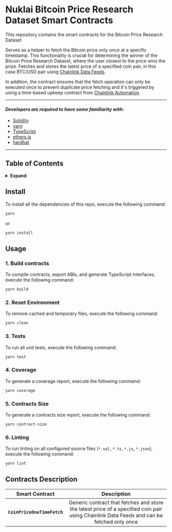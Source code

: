 # Nuklai Bitcoin Price Research Dataset Smart Contracts

This repository contains the smart contracts for the Bitcoin Price Research Dataset

Serves as a helper to fetch the Bitcoin price only once at a specific timestamp. This functionality is crucial for determining the winner of the Bitcoin Price Research Dataset, where the user closest to the price wins the prize. Fetches and stores the latest price of a specified coin pair, in this case BTC/USD pair using [Chainlink Data Feeds](https://docs.chain.link/data-feeds#price-feeds).

In addition, the contract ensures that the fetch operation can only be executed once to prevent duplicate price fetching and it's triggered by using a time-based upkeep contract from [Chainlink Automation](https://automation.chain.link/).

---

#### _Developers are required to have some familiarity with:_

- [Solidity](https://solidity.readthedocs.io/en/latest/)
- [yarn](https://yarnpkg.com/getting-started)
- [TypeScript](https://www.typescriptlang.org/)
- [ethers.js](https://docs.ethers.org/v6/)
- [hardhat](https://hardhat.org/)

---

## Table of Contents

<details>
<summary><strong>Expand</strong></summary>

- [Install](#install)
- [Usage](#usage)
- [Contributing](#contributing)
- [Contracts Description](#contracts-description)

</details>

## Install

To install all the dependencies of this repo, execute the following command:

```bash
yarn
```

or

```bash
yarn install
```

## Usage

### 1. Build contracts

To compile contracts, export ABIs, and generate TypeScript interfaces, execute the following command:

```bash
yarn build
```

### 2. Reset Environment

To remove cached and temporary files, execute the following command:

```bash
yarn clean
```

### 3. Tests

To run all unit tests, execute the following command:

```bash
yarn test
```

### 4. Coverage

To generate a coverage report, execute the following command:

```bash
yarn coverage
```

### 5. Contracts Size

To generate a contracts size report, execute the following command:

```bash
yarn contract-size
```

### 6. Linting

To run linting on all configured source files (`*.sol`, `*.ts`, `*.js`, `*.json`), execute the following command:

```bash
yarn lint
```

## Contracts Description

|       Smart Contract        |                                                                Description                                                                |
| :-------------------------: | :---------------------------------------------------------------------------------------------------------------------------------------: |
| **`CoinPriceOneTimeFetch`** | Generic contract that fetches and store the latest price of a specified coin pair using Chainlink Data Feeds and can be fetched only once |
